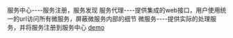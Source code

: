 
服务中心----服务注册，服务发现
服务代理----提供集成的web接口，用户使用统一的url访问所有微服务，屏蔽微服务内部的细节
微服务----提供实际的处理服务，并将服务注册到服务中心
[demo](http://demo.zore.wang)
